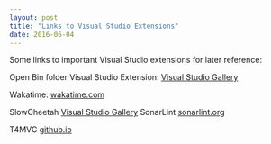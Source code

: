 ```yaml
---
layout: post
title: "Links to Visual Studio Extensions"
date: 2016-06-04
---
```


Some links to important Visual Studio extensions for later reference:

Open Bin folder Visual Studio Extension: [Visual Studio Gallery](https://visualstudiogallery.msdn.microsoft.com/d7c10a53-b3d9-4e8d-9538-88d452da6c07)

Wakatime: [wakatime.com](https://wakatime.com/)

SlowCheetah [Visual Studio Gallery](https://visualstudiogallery.msdn.microsoft.com/69023d00-a4f9-4a34-a6cd-7e854ba318b5)
SonarLint [sonarlint.org](http://www.sonarlint.org/visualstudio/)

T4MVC [github.io](http://bennor.github.io/AutoT4MVC/)

